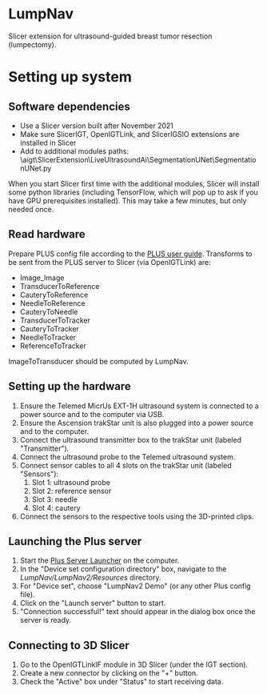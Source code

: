 # LumpNav
Slicer extension for ultrasound-guided breast tumor resection (lumpectomy).

# Setting up system

## Software dependencies

- Use a Slicer version built after November 2021
- Make sure SlicerIGT, OpenIGTLink, and SlicerIGSIO extensions are installed in Slicer
- Add to additional modules paths: \aigt\SlicerExtension\LiveUltrasoundAi\SegmentationUNet\SegmentationUNet.py

When you start Slicer first time with the additional modules, Slicer will install some python libraries (including TensorFlow, which will pop up to ask if you have GPU prerequisites installed). This may take a few minutes, but only needed once.

## Read hardware

Prepare PLUS config file according to the [PLUS user guide](http://perk-software.cs.queensu.ca/plus/doc/nightly/user/Configuration.html). 
Transforms to be sent from the PLUS server to Slicer (via OpenIGTLink) are:
- Image_Image
- TransducerToReference
- CauteryToReference
- NeedleToReference
- CauteryToNeedle
- TransducerToTracker
- CauteryToTracker
- NeedleToTracker
- ReferenceToTracker

ImageToTransducer should be computed by LumpNav.

## Setting up the hardware

1. Ensure the Telemed MicrUs EXT-1H ultrasound system is connected to a power source and to the computer via USB.
2. Ensure the Ascension trakStar unit is also plugged into a power source and to the computer.
3. Connect the ultrasound transmitter box to the trakStar unit (labeled "Transmitter").
4. Connect the ultrasound probe to the Telemed ultrasound system.
5. Connect sensor cables to all 4 slots on the trakStar unit (labeled "Sensors"):
   1. Slot 1: ultrasound probe
   2. Slot 2: reference sensor
   3. Slot 3: needle
   4. Slot 4: cautery
6. Connect the sensors to the respective tools using the 3D-printed clips.

## Launching the Plus server

1. Start the [Plus Server Launcher](http://perk-software.cs.queensu.ca/plus/doc/nightly/user/ApplicationPlusServerLauncher.html) on the computer.
2. In the "Device set configuration directory" box, navigate to the *LumpNav/LumpNav2/Resources* directory.
3. For "Device set", choose "LumpNav2 Demo" (or any other Plus config file).
4. Click on the "Launch server" button to start.
5. "Connection successful!" text should appear in the dialog box once the server is ready.

## Connecting to 3D Slicer

1. Go to the OpenIGTLinkIF module in 3D Slicer (under the IGT section).
2. Create a new connector by clicking on the "+" button.
3. Check the "Active" box under "Status" to start receiving data.
